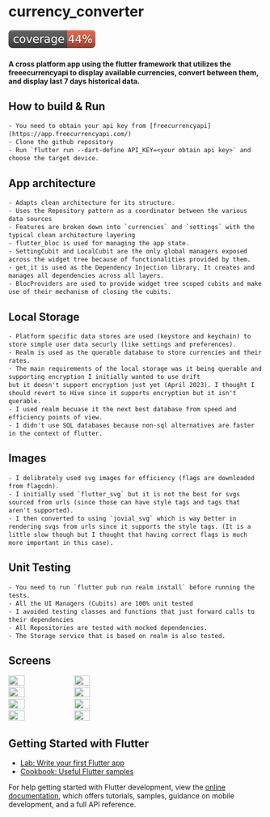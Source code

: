 # currency_converter

![Coverage](./coverage_badge.svg)

#### A cross platform app using the flutter framework that utilizes the freeecurrencyapi to display available currencies, convert between them, and display last 7 days historical data.

## How to build & Run
    - You need to obtain your api key from [freecurrencyapi](https://app.freecurrencyapi.com/)
    - Clone the github repository
    - Run `flutter run --dart-define API_KEY=<your obtain api key>` and choose the target device.

## App architecture

    - Adapts clean architecture for its structure.
    - Uses the Repository pattern as a coordinator between the various data sources
    - Features are broken down into `currencies` and `settings` with the typical clean architecture layering
    - flutter_bloc is used for managing the app state.
    - SettingCubit and LocalCubit are the only global managers exposed across the widget tree because of functionalities provided by them.
    - get_it is used as the Dependency Injection library. It creates and manages all dependencies across all layers.
    - BlocProviders are used to provide widget tree scoped cubits and make use of their mechanism of closing the cubits. 

## Local Storage

    - Platform specific data stores are used (keystore and keychain) to store simple user data securly (like settings and preferences).
    - Realm is used as the querable database to store currencies and their rates.
    - The main requirements of the local storage was it being querable and supporting encryption I initially wanted to use drift 
    but it doesn't support encryption just yet (April 2023). I thought I should revert to Hive since it supports encryption but it isn't querable.
    - I used realm becuase it the next best database from speed and efficiency points of view.
    - I didn't use SQL databases because non-sql alternatives are faster in the context of flutter.

## Images 

    - I delibrately used svg images for efficiency (flags are downloaded from flagcdn).
    - I initially used `flutter_svg` but it is not the best for svgs sourced from urls (since those can have style tags and tags that aren't supported).
    - I then converted to using `jovial_svg` which is way better in rendering svgs from urls since it supports the style tags. (It is a little slow though but I thought that having correct flags is much more important in this case).

## Unit Testing

    - You need to run `flutter pub run realm install` before running the tests.
    - All the UI Managers (Cubits) are 100% unit tested
    - I avoided testing classes and functions that just forward calls to their dependencies
    - All Repositories are tested with mocked dependencies.
    - The Storage service that is based on realm is also tested.

## Screens
<img src="https://user-images.githubusercontent.com/36048466/233849925-1c1bab24-b44c-4e76-aef3-7a2d460513c7.png" height=25% width=25%> <img src="https://user-images.githubusercontent.com/36048466/233849922-3b95f559-7d61-4ba0-9089-27fe5b615ca4.png" height=25% width=25%>
<br>
<img src="https://user-images.githubusercontent.com/36048466/233849917-c30b241c-de8f-429b-b3b4-e3a95b4496a4.png" height=25% width=25%> <img src="https://user-images.githubusercontent.com/36048466/233849915-28f33512-635b-4bc6-a312-2d028ed1667e.png" height=25% width=25%>
<br>
<img src="https://user-images.githubusercontent.com/36048466/233849911-def35bee-d2e4-4799-8353-7126914f4d84.png" height=25% width=25%> <img src="https://user-images.githubusercontent.com/36048466/233849910-10db4606-dcf0-413c-ac3d-2d986d24513f.png" height=25% width=25%>
<br>
<img src="https://user-images.githubusercontent.com/36048466/233849907-41a5050c-e452-4f69-81af-d1e96a7cf9ff.png" height=25% width=25%> <img src="https://user-images.githubusercontent.com/36048466/233849904-b44325be-1658-49d6-9c81-63011fc4429c.png" height=25% width=25%>

## Getting Started with Flutter

- [Lab: Write your first Flutter app](https://docs.flutter.dev/get-started/codelab)
- [Cookbook: Useful Flutter samples](https://docs.flutter.dev/cookbook)

For help getting started with Flutter development, view the
[online documentation](https://docs.flutter.dev/), which offers tutorials,
samples, guidance on mobile development, and a full API reference.
